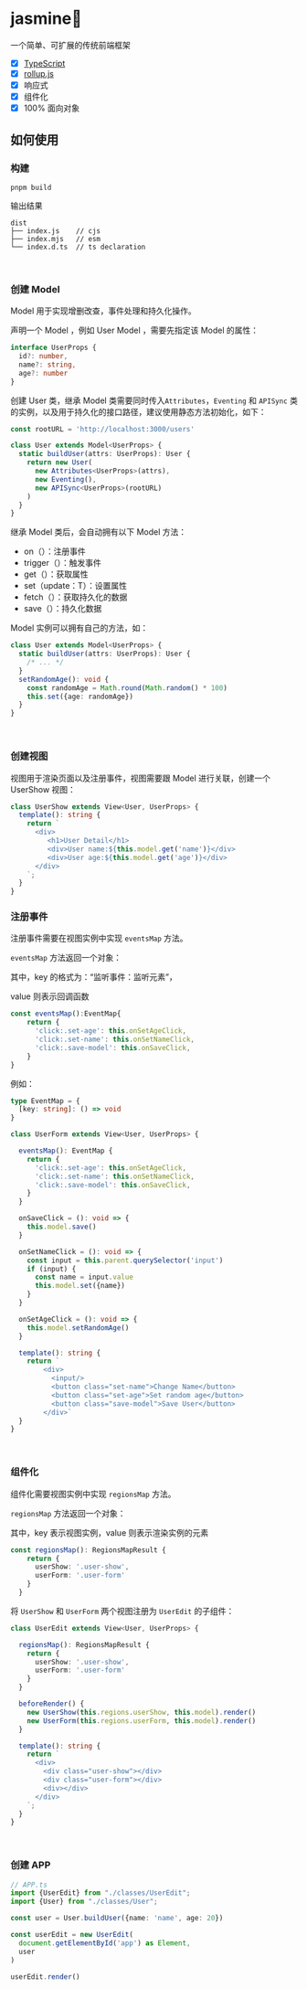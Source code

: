# jasmine:white_flower:

一个简单、可扩展的传统前端框架

- [x] [TypeScript](https://www.typescriptlang.org/)
- [x] [rollup.js](https://rollupjs.org/guide/en/)
- [x] 响应式
- [x] 组件化
- [x] 100% 面向对象

## 如何使用

### 构建

```
pnpm build
```
输出结果
```
dist
├── index.js    // cjs
├── index.mjs   // esm
└── index.d.ts  // ts declaration
```
&nbsp;

### 创建 Model

Model 用于实现增删改查，事件处理和持久化操作。

声明一个 Model ，例如 User Model ，需要先指定该 Model 的属性：

```typescript
interface UserProps {
  id?: number,
  name?: string,
  age?: number
}
```

创建 User 类，继承 Model 类需要同时传入`Attributes`，`Eventing` 和 `APISync` 类的实例，以及用于持久化的接口路径，建议使用静态方法初始化，如下：

```typescript
const rootURL = 'http://localhost:3000/users'

class User extends Model<UserProps> {
  static buildUser(attrs: UserProps): User {
    return new User(
      new Attributes<UserProps>(attrs),
      new Eventing(),
      new APISync<UserProps>(rootURL)
    )
  }
}
```

继承 Model 类后，会自动拥有以下 Model 方法：

* on（）：注册事件
* trigger（）：触发事件
* get（）：获取属性
* set（update：T）：设置属性
* fetch（）：获取持久化的数据
* save（）：持久化数据

Model 实例可以拥有自己的方法，如：

```typescript
class User extends Model<UserProps> {
  static buildUser(attrs: UserProps): User {
    /* ... */
  }
  setRandomAge(): void {
    const randomAge = Math.round(Math.random() * 100)
    this.set({age: randomAge})
  }
}
```

&nbsp;

### 创建视图

视图用于渲染页面以及注册事件，视图需要跟 Model 进行关联，创建一个 UserShow 视图：

```typescript
class UserShow extends View<User, UserProps> {
  template(): string {
    return `
      <div>
         <h1>User Detail</h1>
         <div>User name:${this.model.get('name')}</div>
         <div>User age:${this.model.get('age')}</div>
      </div>
    `;
  }
}
```



### 注册事件

注册事件需要在视图实例中实现 `eventsMap` 方法。

`eventsMap` 方法返回一个对象：

其中，key 的格式为：“监听事件：监听元素”，

value 则表示回调函数

```typescript
const eventsMap():EventMap{
    return {
      'click:.set-age': this.onSetAgeClick,
      'click:.set-name': this.onSetNameClick,
      'click:.save-model': this.onSaveClick,
    }
}
```

例如：

```typescript
type EventMap = {
  [key: string]: () => void
}

class UserForm extends View<User, UserProps> {

  eventsMap(): EventMap {
    return {
      'click:.set-age': this.onSetAgeClick,
      'click:.set-name': this.onSetNameClick,
      'click:.save-model': this.onSaveClick,
    }
  }

  onSaveClick = (): void => {
    this.model.save()
  }

  onSetNameClick = (): void => {
    const input = this.parent.querySelector('input')
    if (input) {
      const name = input.value
      this.model.set({name})
    }
  }

  onSetAgeClick = (): void => {
    this.model.setRandomAge()
  }

  template(): string {
    return `
        <div>
          <input/>
          <button class="set-name">Change Name</button>
          <button class="set-age">Set random age</button>
          <button class="save-model">Save User</button>
        </div>`
  }
}
```

&nbsp;

### 组件化

组件化需要视图实例中实现 `regionsMap` 方法。

`regionsMap` 方法返回一个对象：

其中，key 表示视图实例，value 则表示渲染实例的元素

```typescript
const regionsMap(): RegionsMapResult {
    return {
      userShow: '.user-show',
      userForm: '.user-form'
    }
  }
```

将 `UserShow` 和 `UserForm` 两个视图注册为 `UserEdit` 的子组件：

```typescript
class UserEdit extends View<User, UserProps> {

  regionsMap(): RegionsMapResult {
    return {
      userShow: '.user-show',
      userForm: '.user-form'
    }
  }

  beforeRender() {
    new UserShow(this.regions.userShow, this.model).render()
    new UserForm(this.regions.userForm, this.model).render()
  }

  template(): string {
    return `
      <div>
        <div class="user-show"></div>
        <div class="user-form"></div>
        <div></div>
      </div> 
    `;
  }
}
```

&nbsp;

### 创建 APP

```typescript
// APP.ts
import {UserEdit} from "./classes/UserEdit";
import {User} from "./classes/User";

const user = User.buildUser({name: 'name', age: 20})

const userEdit = new UserEdit(
  document.getElementById('app') as Element,
  user
)

userEdit.render()
```







